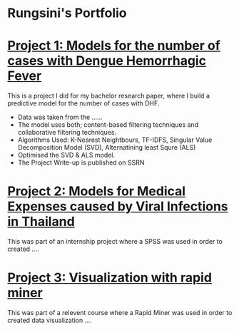 # Rungsini's Portfolio

# [Project 1: Models for the number of cases with Dengue Hemorrhagic Fever](hyperlink)

This is a project I did for my bachelor research paper, where I build a predictive model for the number of cases with DHF.

- Data was taken from the ......
- The model uses both; content-based filtering techniques and collaborative filtering techniques.
- Algorithms Used: K-Nearest Neightbours, TF-IDFS, Singular Value Decomposition Model (SVD), Alternatining least Squre (ALS)
- Optimised the SVD & ALS model.
- The Project Write-up is published on SSRN

# [Project 2: Models for Medical Expenses caused by Viral Infections in Thailand](hyperlink)

This was part of an internship project where a SPSS was used in order to created ....

# [Project 3: Visualization with rapid miner](hyperlink)

This was part of a relevent course where a Rapid Miner was used in order to created data visualization ....
